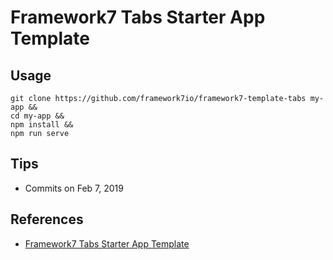 # Framework7 Tabs Starter App Template

## Usage
```
git clone https://github.com/framework7io/framework7-template-tabs my-app &&
cd my-app &&
npm install &&
npm run serve
```

## Tips
- Commits on Feb 7, 2019

## References
- [Framework7 Tabs Starter App Template](https://github.com/framework7io/framework7-template-tabs)